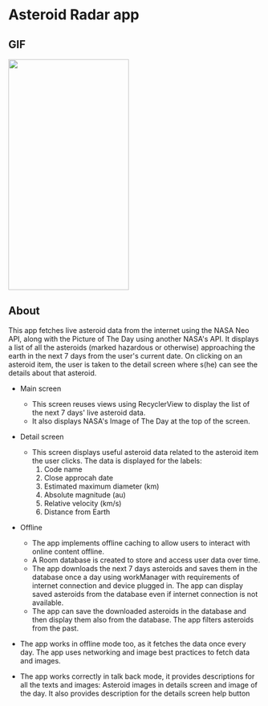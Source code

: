 # Asteroid Radar app

## GIF
<img src="https://user-images.githubusercontent.com/43718257/121768273-147bb680-cb7b-11eb-8098-2746d5743069.gif" width=240 height=460>

## About

This app fetches live asteroid data from the internet using the NASA Neo API, along with the Picture of The Day using another NASA's API. It displays a list of all the asteroids  (marked hazardous or otherwise) approaching the earth in the next 7 days from the user's current date. On clicking on an asteroid item, the user is taken to the detail screen where s(he) can see the details about that asteroid.

* Main screen
  - This screen reuses views using RecyclerView to display the list of the next 7 days' live asteroid data.
  - It also displays NASA's Image of The Day at the top of the screen.

* Detail screen
  - This screen displays useful asteroid data related to the asteroid item the user clicks. The data is displayed for the labels:
    1. Code name
    2. Close approcah date
    3. Estimated maximum diameter (km)
    4. Absolute magnitude (au)
    5. Relative velocity (km/s)
    6. Distance from Earth

* Offline
  - The app implements offline caching to allow users to interact with online content offline.
  - A Room database is created to store and access user data over time.
  - The app downloads the next 7 days asteroids and saves them in the database once a day using workManager with requirements of internet connection and device plugged in. The app can display saved asteroids from the database even if internet connection is not available.
  - The app can save the downloaded asteroids in the database and then display them also from the database. The app filters asteroids from the past.

* The app works in offline mode too, as it fetches the data once every day. The app uses networking and image best practices to fetch data and images.

* The app works correctly in talk back mode, it provides descriptions for all the texts and images: Asteroid images in details screen and image of the day. It also provides description for the details screen help button
 
